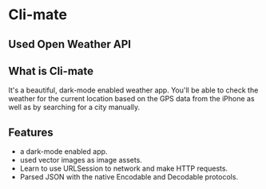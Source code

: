 
#  Cli-mate



## Used Open Weather API

## What is Cli-mate

It's a beautiful, dark-mode enabled weather app. You'll be able to check the weather for the current location based on the GPS data from the iPhone as well as by searching for a city manually. 

## Features

* a dark-mode enabled app.
* used vector images as image assets.
* Learn to use URLSession to network and make HTTP requests.
* Parsed JSON with the native Encodable and Decodable protocols. 
